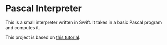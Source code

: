 #  Pascal Interpreter

This is a small interpreter written in Swift. It takes in a basic Pascal program and computes it.

This project is based on [this tutorial](https://ruslanspivak.com/lsbasi-part1/).
